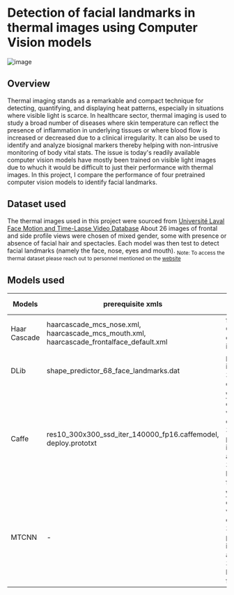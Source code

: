 # Detection of facial landmarks in thermal images using Computer Vision models
![image](https://media.tenor.com/9OCCAZolR_sAAAAC/thermal.gif)

## Overview
Thermal imaging stands as a remarkable and compact technique for detecting, quantifying, and displaying heat patterns, especially in situations where visible light is scarce. In healthcare sector,  thermal imaging is used to study a broad number of diseases where skin temperature can reflect the presence of inflammation in underlying tissues or where blood flow is increased or decreased due to a clinical irregularity. It can also be used to identify and analyze biosignal markers thereby helping with non-intrusive monitoring of body vital stats. The issue is today's readily available computer vision models have mostly been trained on visible light images due to whuch it would be difficult to just their performance with thermal images. In this project, I compare the performance of four pretrained computer vision models to identify facial landmarks.

## Dataset used
The  thermal images used in this project were sourced from [Université Laval Face Motion and Time-Lapse Video Database](http://www.qirt.org/liens/FMTV.htm) About 26 images of frontal and side profile views were chosen of mixed gender, some with presence or absence of facial hair and spectacles. Each model was then test to detect facial landmarks (namely the face, nose, eyes and mouth).
<sub> Note: To access the thermal dataset please reach out to personnel mentioned on the [website](http://www.qirt.org/liens/FMTV.htm)</sub>

## Models used
Models | prerequisite xmls | Trained on | 
--- | --- | --- |
Haar Cascade| haarcascade_mcs_nose.xml, haarcascade_mcs_mouth.xml, haarcascade_frontalface_default.xml | frontal CALTECH dataset in 1999 |
DLib | shape_predictor_68_face_landmarks.dat | point iBUG 300-W dataset | 
Caffe | res10_300x300_ssd_iter_140000_fp16.caffemodel, deploy.prototxt |  [WIDER](http://shuoyang1213.me/WIDERFACE/) dataset which contains 32,203 public images and 393,703 labelled faces | 
MTCNN | - | [WIDER](http://shuoyang1213.me/WIDERFACE/) dataset which contains 32,203 public images and 393,703 labelled faces | 
